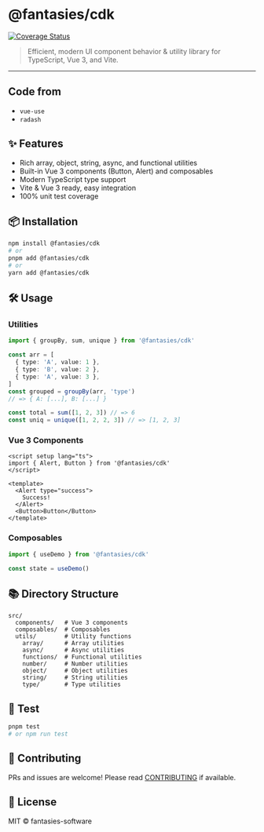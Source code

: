 # @fantasies/cdk

[![Coverage Status](https://coveralls.io/repos/github/fantasies-software/fantasies-cdk/badge.svg?branch=test)](https://coveralls.io/github/fantasies-software/fantasies-cdk?branch=test)

> Efficient, modern UI component behavior & utility library for TypeScript, Vue 3, and Vite.

---

## Code from

- `vue-use`
- `radash`

## ✨ Features

- Rich array, object, string, async, and functional utilities
- Built-in Vue 3 components (Button, Alert) and composables
- Modern TypeScript type support
- Vite & Vue 3 ready, easy integration
- 100% unit test coverage

## 📦 Installation

```bash
npm install @fantasies/cdk
# or
pnpm add @fantasies/cdk
# or
yarn add @fantasies/cdk
```

## 🛠️ Usage

### Utilities

```ts
import { groupBy, sum, unique } from '@fantasies/cdk'

const arr = [
  { type: 'A', value: 1 },
  { type: 'B', value: 2 },
  { type: 'A', value: 3 },
]
const grouped = groupBy(arr, 'type')
// => { A: [...], B: [...] }

const total = sum([1, 2, 3]) // => 6
const uniq = unique([1, 2, 2, 3]) // => [1, 2, 3]
```

### Vue 3 Components

```vue
<script setup lang="ts">
import { Alert, Button } from '@fantasies/cdk'
</script>

<template>
  <Alert type="success">
    Success!
  </Alert>
  <Button>Button</Button>
</template>
```

### Composables

```ts
import { useDemo } from '@fantasies/cdk'

const state = useDemo()
```

## 📚 Directory Structure

```
src/
  components/   # Vue 3 components
  composables/  # Composables
  utils/        # Utility functions
    array/      # Array utilities
    async/      # Async utilities
    functions/  # Functional utilities
    number/     # Number utilities
    object/     # Object utilities
    string/     # String utilities
    type/       # Type utilities
```

## 🧪 Test

```bash
pnpm test
# or npm run test
```

## 📝 Contributing

PRs and issues are welcome! Please read [CONTRIBUTING](./CONTRIBUTING.md) if available.

## 📄 License

MIT © fantasies-software

